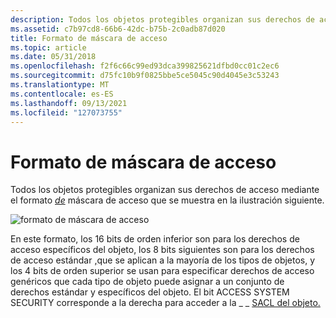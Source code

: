 ```yaml
---
description: Todos los objetos protegibles organizan sus derechos de acceso mediante el formato de máscara de acceso que se muestra en la ilustración siguiente.
ms.assetid: c7b97cd8-66b6-42dc-b75b-2c0adb87d020
title: Formato de máscara de acceso
ms.topic: article
ms.date: 05/31/2018
ms.openlocfilehash: f2f6c66c99ed93dca399825621dfbd0cc01c2ec6
ms.sourcegitcommit: d75fc10b9f0825bbe5ce5045c90d4045e3c53243
ms.translationtype: MT
ms.contentlocale: es-ES
ms.lasthandoff: 09/13/2021
ms.locfileid: "127073755"
---
```

# <a name="access-mask-format"></a>Formato de máscara de acceso

Todos los objetos protegibles organizan sus derechos de acceso mediante el formato [*de*](/windows/desktop/SecGloss/a-gly) máscara de acceso que se muestra en la ilustración siguiente.

![formato de máscara de acceso](images/accctrl4.png)

En este formato, los 16 bits de orden inferior son para los derechos de acceso específicos del objeto, los 8 bits siguientes son [](generic-access-rights.md) para los derechos de acceso estándar [,](standard-access-rights.md)que se aplican a la mayoría de los tipos de objetos, y los 4 bits de orden superior se usan para especificar derechos de acceso genéricos que cada tipo de objeto puede asignar a un conjunto de derechos estándar y específicos del objeto. El bit ACCESS SYSTEM SECURITY corresponde a la derecha para acceder a la \_ \_ [SACL del objeto.](sacl-access-right.md)

 

 
